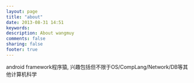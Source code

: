 ```yaml
---
layout: page
title: "about"
date: 2013-08-31 14:51
keywords: 
description: About wangmuy
comments: false
sharing: false
footer: true
---
```

android framework程序猿, 兴趣包括但不限于OS/CompLang/Network/DB等其他计算机科学
